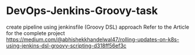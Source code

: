 # DevOps-Jenkins-Groovy-task
create pipeline using jenkinsfile (Groovy DSL) approach
Refer to the Article for the complete project
https://medium.com/@abhishekkhandelwal47/rolling-updates-on-k8s-using-jenkins-dsl-groovy-scripting-d318ff56ef3c
